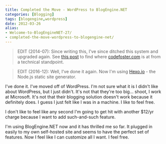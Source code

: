 ```yaml
---
title: Completed the Move - WordPress to BlogEngine.NET
categories: [Blogging]
tags: [blogengine,wordpress]
date: 2012-03-26
alias:
- Welcome-to-BlogEngineNET-27/
- completed-the-move-wordpress-to-blogengine-net/
---
```


>EDIT (2014-07): Since writing this, I&#39;ve since ditched this system and upgraded again. See [this post](/better) to find where [codefoster.com](http://codefoster.com) is at from a technical standpoint.

>EDIT (2016-12): Well, I&#39;ve done it again. Now I&#39;m using [Hexo.io](http://hexo.io) - the Node.js static site generator.

I&#39;ve done it. I&#39;ve moved off of WordPress. I&#39;m not sure what it is I didn&#39;t like about WordPress, but I just didn&#39;t. It&#39;s not that they&#39;re too big... shoot, I work at Microsoft. It&#39;s not that their blogging solution doesn&#39;t work because it definitely does. I guess I just felt like I was in a machine. I like to feel free.

I don&#39;t like to feel like any second I&#39;m going to get hit with another $12/yr charge because I want to add such-and-such feature.

I&#39;m using BlogEngine.NET now and it has thrilled me so far. It plugged in easily to my own self-hosted site and seems to have the perfect set of features. Now I feel like I can customize all I want. I feel free.